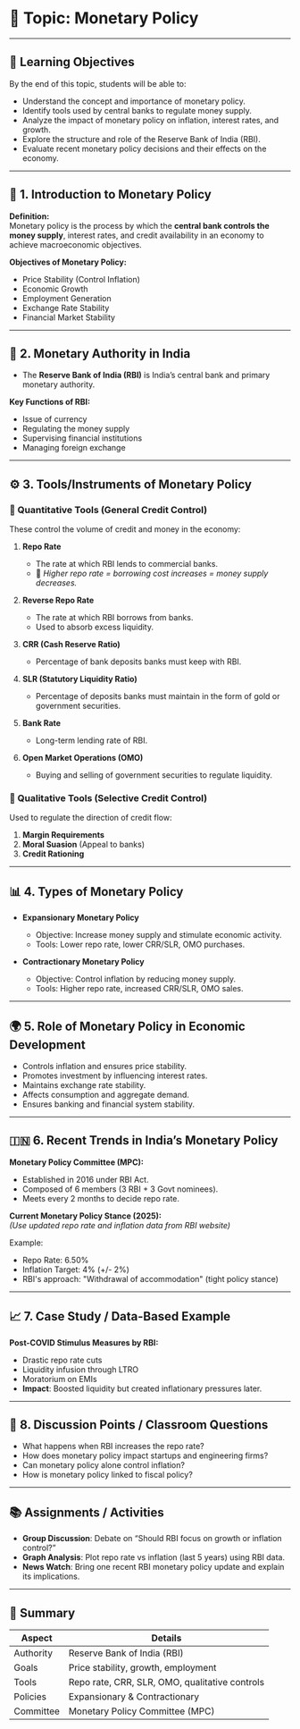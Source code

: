# 📘 Topic: Monetary Policy

---

## 🎯 Learning Objectives

By the end of this topic, students will be able to:

- Understand the concept and importance of monetary policy.
- Identify tools used by central banks to regulate money supply.
- Analyze the impact of monetary policy on inflation, interest rates, and growth.
- Explore the structure and role of the Reserve Bank of India (RBI).
- Evaluate recent monetary policy decisions and their effects on the economy.

---

## 🧠 1. Introduction to Monetary Policy

**Definition:**  
Monetary policy is the process by which the **central bank controls the money supply**, interest rates, and credit availability in an economy to achieve macroeconomic objectives.

**Objectives of Monetary Policy:**

- Price Stability (Control Inflation)  
- Economic Growth  
- Employment Generation  
- Exchange Rate Stability  
- Financial Market Stability  

---

## 🏦 2. Monetary Authority in India

- The **Reserve Bank of India (RBI)** is India’s central bank and primary monetary authority.

**Key Functions of RBI:**

- Issue of currency  
- Regulating the money supply  
- Supervising financial institutions  
- Managing foreign exchange  

---

## ⚙️ 3. Tools/Instruments of Monetary Policy

### 🔧 Quantitative Tools (General Credit Control)

These control the volume of credit and money in the economy:

1. **Repo Rate**  
   - The rate at which RBI lends to commercial banks.  
   - 🧠 *Higher repo rate = borrowing cost increases = money supply decreases.*

2. **Reverse Repo Rate**  
   - The rate at which RBI borrows from banks.  
   - Used to absorb excess liquidity.

3. **CRR (Cash Reserve Ratio)**  
   - Percentage of bank deposits banks must keep with RBI.

4. **SLR (Statutory Liquidity Ratio)**  
   - Percentage of deposits banks must maintain in the form of gold or government securities.

5. **Bank Rate**  
   - Long-term lending rate of RBI.

6. **Open Market Operations (OMO)**  
   - Buying and selling of government securities to regulate liquidity.

### 🎯 Qualitative Tools (Selective Credit Control)

Used to regulate the direction of credit flow:

1. **Margin Requirements**  
2. **Moral Suasion** (Appeal to banks)  
3. **Credit Rationing**

---

## 📊 4. Types of Monetary Policy

- **Expansionary Monetary Policy**  
  - Objective: Increase money supply and stimulate economic activity.  
  - Tools: Lower repo rate, lower CRR/SLR, OMO purchases.

- **Contractionary Monetary Policy**  
  - Objective: Control inflation by reducing money supply.  
  - Tools: Higher repo rate, increased CRR/SLR, OMO sales.

---

## 🌍 5. Role of Monetary Policy in Economic Development

- Controls inflation and ensures price stability.
- Promotes investment by influencing interest rates.
- Maintains exchange rate stability.
- Affects consumption and aggregate demand.
- Ensures banking and financial system stability.

---

## 🇮🇳 6. Recent Trends in India’s Monetary Policy

**Monetary Policy Committee (MPC):**

- Established in 2016 under RBI Act.
- Composed of 6 members (3 RBI + 3 Govt nominees).
- Meets every 2 months to decide repo rate.

**Current Monetary Policy Stance (2025):**  
*(Use updated repo rate and inflation data from RBI website)*

Example:

- Repo Rate: 6.50%  
- Inflation Target: 4% (+/- 2%)  
- RBI's approach: "Withdrawal of accommodation" (tight policy stance)

---

## 📈 7. Case Study / Data-Based Example

**Post-COVID Stimulus Measures by RBI:**

- Drastic repo rate cuts  
- Liquidity infusion through LTRO  
- Moratorium on EMIs  
- **Impact**: Boosted liquidity but created inflationary pressures later.

---

## 🤔 8. Discussion Points / Classroom Questions

- What happens when RBI increases the repo rate?  
- How does monetary policy impact startups and engineering firms?  
- Can monetary policy alone control inflation?  
- How is monetary policy linked to fiscal policy?

---

## 📚 Assignments / Activities

- **Group Discussion**: Debate on “Should RBI focus on growth or inflation control?”  
- **Graph Analysis**: Plot repo rate vs inflation (last 5 years) using RBI data.  
- **News Watch**: Bring one recent RBI monetary policy update and explain its implications.

---

## 📝 Summary

| Aspect      | Details                                         |
|-------------|--------------------------------------------------|
| Authority   | Reserve Bank of India (RBI)                     |
| Goals       | Price stability, growth, employment             |
| Tools       | Repo rate, CRR, SLR, OMO, qualitative controls  |
| Policies    | Expansionary & Contractionary                   |
| Committee   | Monetary Policy Committee (MPC)                 |
```
